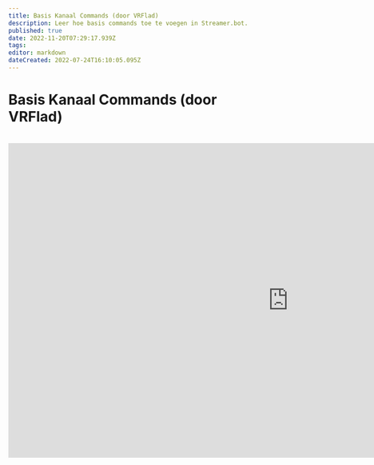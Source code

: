 ```yaml
---
title: Basis Kanaal Commands (door VRFlad)
description: Leer hoe basis commands toe te voegen in Streamer.bot.
published: true
date: 2022-11-20T07:29:17.939Z
tags: 
editor: markdown
dateCreated: 2022-07-24T16:10:05.095Z
---
```


# Basis Kanaal Commands (door VRFlad)
<br>
<iframe width="1120" height="630" src="https://www.youtube.com/embed/ZXB6AMzdxxo" title="YouTube video player" frameborder="0" allow="accelerometer; autoplay; clipboard-write; encrypted-media; gyroscope; picture-in-picture" allowfullscreen></iframe>